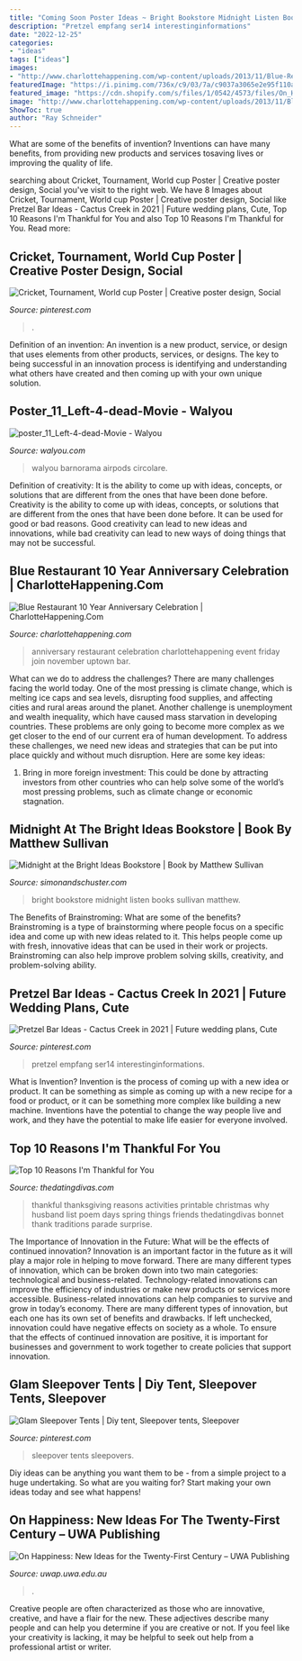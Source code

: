 ```yaml
---
title: "Coming Soon Poster Ideas ~ Bright Bookstore Midnight Listen Books Sullivan Matthew"
description: "Pretzel empfang ser14 interestinginformations"
date: "2022-12-25"
categories:
- "ideas"
tags: ["ideas"]
images:
- "http://www.charlottehappening.com/wp-content/uploads/2013/11/Blue-Restaurant-10-Year-Anniversary-Celebration.jpg"
featuredImage: "https://i.pinimg.com/736x/c9/03/7a/c9037a3065e2e95f110a33c688058f70.jpg"
featured_image: "https://cdn.shopify.com/s/files/1/0542/4573/files/On_Happiness_Cover2.jpg?5563001210984512536"
image: "http://www.charlottehappening.com/wp-content/uploads/2013/11/Blue-Restaurant-10-Year-Anniversary-Celebration.jpg"
ShowToc: true
author: "Ray Schneider"
---
```



What are some of the benefits of invention?
Inventions can have many benefits, from providing new products and services tosaving lives or improving the quality of life.

	

		
searching about Cricket, Tournament, World cup Poster | Creative poster design, Social you've visit to the right web. We have 8 Images about Cricket, Tournament, World cup Poster | Creative poster design, Social like Pretzel Bar Ideas - Cactus Creek in 2021 | Future wedding plans, Cute, Top 10 Reasons I&#039;m Thankful for You and also Top 10 Reasons I&#039;m Thankful for You. Read more:
		
    
## Cricket, Tournament, World Cup Poster | Creative Poster Design, Social

<img loading=lazy src="https://i.pinimg.com/736x/54/e9/6d/54e96d568c7b05c8021914ab3c980bb0.jpg" onerror="this.onerror=null;this.src='https://tse1.mm.bing.net/th?id=OIP.Oi75Nwntjt52MBo2RKri9QAAAA&amp;pid=15.1';" alt="Cricket, Tournament, World cup Poster | Creative poster design, Social">

_Source: pinterest.com_

>. 

	

Definition of an invention:
An invention is a new product, service, or design that uses elements from other products, services, or designs. The key to being successful in an innovation process is identifying and understanding what others have created and then coming up with your own unique solution.

    
## Poster_11_Left-4-dead-Movie - Walyou

<img loading=lazy src="https://walyou.com/wp-content/uploads/2012/08/poster_11_Left-4-dead-Movie.jpg" onerror="this.onerror=null;this.src='https://tse3.mm.bing.net/th?id=OIP.-08RiQT83CpQE5upv42wugHaJ3&amp;pid=15.1';" alt="poster_11_Left-4-dead-Movie - Walyou">

_Source: walyou.com_

>walyou barnorama airpods circolare. 

	

Definition of creativity: It is the ability to come up with ideas, concepts, or solutions that are different from the ones that have been done before.
Creativity is the ability to come up with ideas, concepts, or solutions that are different from the ones that have been done before. It can be used for good or bad reasons. Good creativity can lead to new ideas and innovations, while bad creativity can lead to new ways of doing things that may not be successful.

    
## Blue Restaurant 10 Year Anniversary Celebration | CharlotteHappening.Com

<img loading=lazy src="http://www.charlottehappening.com/wp-content/uploads/2013/11/Blue-Restaurant-10-Year-Anniversary-Celebration.jpg" onerror="this.onerror=null;this.src='https://tse2.mm.bing.net/th?id=OIP.cmyxmFGSQBQ0l1qEarHhYAHaLH&amp;pid=15.1';" alt="Blue Restaurant 10 Year Anniversary Celebration | CharlotteHappening.Com">

_Source: charlottehappening.com_

>anniversary restaurant celebration charlottehappening event friday join november uptown bar. 

	

What can we do to address the challenges?
There are many challenges facing the world today. One of the most pressing is climate change, which is melting ice caps and sea levels, disrupting food supplies, and affecting cities and rural areas around the planet. Another challenge is unemployment and wealth inequality, which have caused mass starvation in developing countries. 
These problems are only going to become more complex as we get closer to the end of our current era of human development. To address these challenges, we need new ideas and strategies that can be put into place quickly and without much disruption. Here are some key ideas: 

1) Bring in more foreign investment: This could be done by attracting investors from other countries who can help solve some of the world’s most pressing problems, such as climate change or economic stagnation.

    
## Midnight At The Bright Ideas Bookstore | Book By Matthew Sullivan

<img loading=lazy src="https://d28hgpri8am2if.cloudfront.net/book_images/onix/cvr9781501116841/midnight-at-the-bright-ideas-bookstore-9781501116841_hr.jpg" onerror="this.onerror=null;this.src='https://tse2.mm.bing.net/th?id=OIP.s3EG-EPiT8sKU-WsUJ0TzAHaLL&amp;pid=15.1';" alt="Midnight at the Bright Ideas Bookstore | Book by Matthew Sullivan">

_Source: simonandschuster.com_

>bright bookstore midnight listen books sullivan matthew. 

	

The Benefits of Brainstroming: What are some of the benefits?
Brainstroming is a type of brainstorming where people focus on a specific idea and come up with new ideas related to it. This helps people come up with fresh, innovative ideas that can be used in their work or projects. Brainstroming can also help improve problem solving skills, creativity, and problem-solving ability.

    
## Pretzel Bar Ideas - Cactus Creek In 2021 | Future Wedding Plans, Cute

<img loading=lazy src="https://i.pinimg.com/736x/1c/98/46/1c9846927620843d558f795403571476.jpg" onerror="this.onerror=null;this.src='https://tse4.mm.bing.net/th?id=OIP.2pQmROcz4lx0rh5DSdgPjwHaJ4&amp;pid=15.1';" alt="Pretzel Bar Ideas - Cactus Creek in 2021 | Future wedding plans, Cute">

_Source: pinterest.com_

>pretzel empfang ser14 interestinginformations. 

	

What is Invention?
Invention is the process of coming up with a new idea or product. It can be something as simple as coming up with a new recipe for a food or product, or it can be something more complex like building a new machine. Inventions have the potential to change the way people live and work, and they have the potential to make life easier for everyone involved.

    
## Top 10 Reasons I&#039;m Thankful For You

<img loading=lazy src="http://cf.thedatingdivas.com/wp-content/uploads/2013/09/Julie-LOTR-Thankful-Pinterest.jpg" onerror="this.onerror=null;this.src='https://tse1.mm.bing.net/th?id=OIP.WIcAgGaD_jcQJOHVF3LkJgHaLH&amp;pid=15.1';" alt="Top 10 Reasons I&#039;m Thankful for You">

_Source: thedatingdivas.com_

>thankful thanksgiving reasons activities printable christmas why husband list poem days spring things friends thedatingdivas bonnet thank traditions parade surprise. 

	

The Importance of Innovation in the Future: What will be the effects of continued innovation?
Innovation is an important factor in the future as it will play a major role in helping to move forward. There are many different types of innovation, which can be broken down into two main categories: technological and business-related. Technology-related innovations can improve the efficiency of industries or make new products or services more accessible. Business-related innovations can help companies to survive and grow in today’s economy. There are many different types of innovation, but each one has its own set of benefits and drawbacks. If left unchecked, innovation could have negative effects on society as a whole. To ensure that the effects of continued innovation are positive, it is important for businesses and government to work together to create policies that support innovation.

    
## Glam Sleepover Tents | Diy Tent, Sleepover Tents, Sleepover

<img loading=lazy src="https://i.pinimg.com/736x/c9/03/7a/c9037a3065e2e95f110a33c688058f70.jpg" onerror="this.onerror=null;this.src='https://tse4.mm.bing.net/th?id=OIP.9UihzsQP10r9VW2f_2haOgHaJ3&amp;pid=15.1';" alt="Glam Sleepover Tents | Diy tent, Sleepover tents, Sleepover">

_Source: pinterest.com_

>sleepover tents sleepovers. 

	

Diy ideas can be anything you want them to be - from a simple project to a huge undertaking. So what are you waiting for? Start making your own ideas today and see what happens!

    
## On Happiness: New Ideas For The Twenty-First Century – UWA Publishing

<img loading=lazy src="https://cdn.shopify.com/s/files/1/0542/4573/files/On_Happiness_Cover2.jpg?5563001210984512536" onerror="this.onerror=null;this.src='https://tse1.mm.bing.net/th?id=OIP.BcqUFt8Pzw-WoKn2Dq87aQHaLD&amp;pid=15.1';" alt="On Happiness: New Ideas for the Twenty-First Century – UWA Publishing">

_Source: uwap.uwa.edu.au_

>. 

	

Creative people are often characterized as those who are innovative, creative, and have a flair for the new. These adjectives describe many people and can help you determine if you are creative or not. If you feel like your creativity is lacking, it may be helpful to seek out help from a professional artist or writer.

